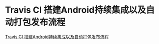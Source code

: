 # Travis CI 搭建Android持续集成以及自动打包发布流程

[Travis CI 搭建Android持续集成以及自动打包发布流程](https://juejin.cn/post/6844903624389165064)
